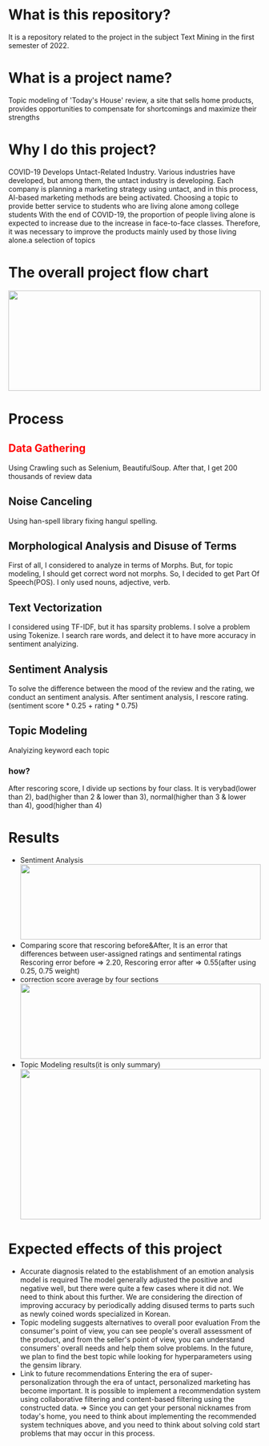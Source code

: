 # What is this repository?
It is a repository related to the project in the subject Text Mining in the first semester of 2022.
# What is a project name?
Topic modeling of 'Today's House' review, a site that sells home products, provides opportunities to compensate for  shortcomings and maximize their strengths
# Why I do this project?
COVID-19 Develops Untact-Related Industry. Various industries have developed, but among them, the untact industry is developing. Each company is planning a marketing strategy using untact, and in this process, AI-based marketing methods are being activated. Choosing a topic to provide better service to students who are living alone among college students
With the end of COVID-19, the proportion of people living alone is expected to increase due to the increase in face-to-face classes. Therefore, it was necessary to improve the products mainly used by those living alone.a selection of topics

# The overall project flow chart
<img src = "https://user-images.githubusercontent.com/84063359/177031095-911e3d75-92fa-4c9c-bad5-5bd50793f1e7.png"
     width = 100% height = 200>

# Process 
## <span style = "color:red">Data Gathering</span> 
Using Crawling such as Selenium, BeautifulSoup. After that, I get 200 thousands of review data
## Noise Canceling 
Using han-spell library fixing hangul spelling.
## Morphological Analysis and Disuse of Terms
First of all, I considered to analyze in terms of Morphs. But, for topic modeling, I should get correct word not morphs. So, I decided to get Part Of Speech(POS). I only used nouns, adjective, verb.
## Text Vectorization 
I considered using TF-IDF, but it has sparsity problems. I solve a problem using Tokenize. I search rare words, and delect it to have more accuracy in sentiment analyizing.
## Sentiment Analysis
To solve the difference between the mood of the review and the rating, we conduct an sentiment analysis. After sentiment analysis, I rescore rating.(sentiment score * 0.25 + rating * 0.75)

## Topic Modeling
Analyizing keyword each topic

### how?
After rescoring score, I divide up sections by four class. It is verybad(lower than 2), bad(higher than 2 & lower than 3), normal(higher than 3 & lower than 4), good(higher than 4)

# Results
+ Sentiment Analysis
<img src = "https://user-images.githubusercontent.com/84063359/177031785-e67d0fb1-8840-4bea-a0cd-f558a5576fb0.png" width = 100% height = 150></img>
+ Comparing score that rescoring before&After, It is an error that differences between user-assigned ratings and sentimental ratings 
Rescoring error before => 2.20, Rescoring error after => 0.55(after using 0.25, 0.75 weight)
+ correction score average by four sections
<img src = "https://user-images.githubusercontent.com/84063359/177032112-4ef5c634-3770-4ec8-be74-9c88ae9ad9f7.png" width = 100% height = 150></img>
+ Topic Modeling results(it is only summary)
<img src = "https://user-images.githubusercontent.com/84063359/177032148-7dfc440e-ea0e-4825-98ab-7c6897d15096.png" width = 100% height = 300></img>

# Expected effects of this project
+ Accurate diagnosis related to the establishment of an emotion analysis model is required
The model generally adjusted the positive and negative well, but there were quite a few cases where it did not. We need to think about this further. We are considering the direction of improving accuracy by periodically adding disused terms to parts such as newly coined words specialized in Korean.
+ Topic modeling suggests alternatives to overall poor evaluation
From the consumer's point of view, you can see people's overall assessment of the product, and from the seller's point of view, you can understand consumers' overall needs and help them solve problems. In the future, we plan to find the best topic while looking for hyperparameters using the gensim library.
+ Link to future recommendations
Entering the era of super-personalization through the era of untact, personalized marketing has become important. It is possible to implement a recommendation system using collaborative filtering and content-based filtering using the constructed data.
=> Since you can get your personal nicknames from today's home, you need to think about implementing the recommended system techniques above, and you need to think about solving cold start problems that may occur in this process.
